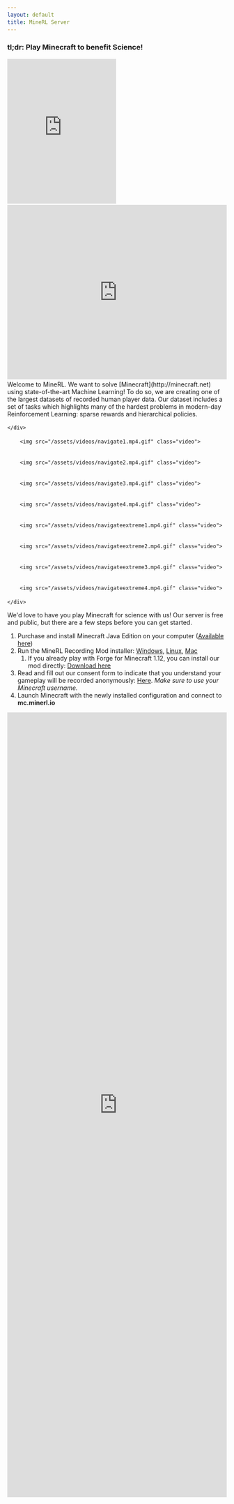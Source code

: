 ```yaml
---
layout: default
title: MineRL Server
---
```



### tl;dr: Play Minecraft to benefit Science!

<div class="sidebarstatus">
    <iframe src="https://minecraft-statistic.net/en/userbars/html/server/banner_190517_36433c_141f19_ffffff_ffb65f_1c250f_ffffff_ffffff_1_1_1.html" frameborder="0" scrolling="no" width="250" height="332"></iframe>
    <iframe src="https://discordapp.com/widget?id=565639094860775436&theme=dark" width="100%" height="400" allowtransparency="true" frameborder="0"></iframe>
</div>
Welcome to MineRL. We want to solve [Minecraft](http://minecraft.net) using state-of-the-art Machine Learning! To do so, we are creating one of the largest datasets  of recorded human player data. Our dataset includes a set of tasks which highlights many of the hardest problems in modern-day Reinforcement Learning: sparse rewards and hierarchical policies.

<div class="video-player">
    <div class="video-description">
      
    </div>
    
        <img src="/assets/videos/navigate1.mp4.gif" class="video">
    
    
        <img src="/assets/videos/navigate2.mp4.gif" class="video">
    
    
        <img src="/assets/videos/navigate3.mp4.gif" class="video">
    
    
        <img src="/assets/videos/navigate4.mp4.gif" class="video">
    
    
        <img src="/assets/videos/navigateextreme1.mp4.gif" class="video">
    
    
        <img src="/assets/videos/navigateextreme2.mp4.gif" class="video">
    
    
        <img src="/assets/videos/navigateextreme3.mp4.gif" class="video">
    
    
        <img src="/assets/videos/navigateextreme4.mp4.gif" class="video">
    
    </div>
    
</div>
</div>
    
We'd love to have you play Minecraft for science with us! Our server is free and public, but there are a few steps before you can get started.

1. Purchase and install Minecraft Java Edition on your computer ([Available here](http://minecraft.net))
2. Run the MineRL Recording Mod installer: [Windows](/downloads/minerl_installer.jar), [Linux](/downloads/minerl_installer.jar),  [Mac](/downloads/minerl_installer.jar)
    1. If you already play with Forge for Minecraft 1.12, you can install our mod directly: [Download here](/downloads/minerl.jar)
3. Read and fill out our consent form to indicate that you understand your gameplay will be recorded anonymously: [Here](http://herobraine.stream/consent_form/). *Make sure to use your Minecraft username.*
4. Launch Minecraft with the newly installed configuration and connect to **mc.minerl.io**


<div id="leaderboard" align="center">
<iframe frameborder="0" scrolling="no" height="1800" width="100%" src="http://minerl.io:8000">
</div>
